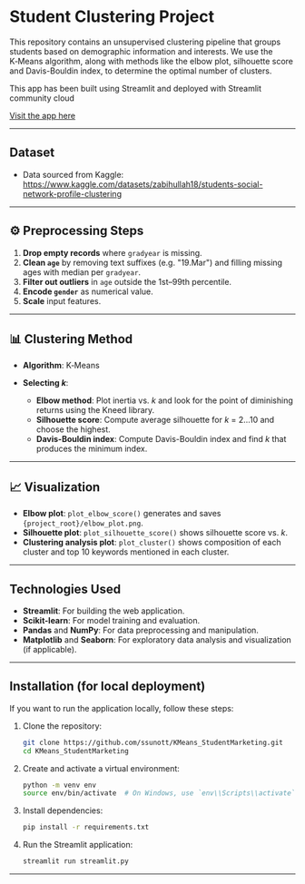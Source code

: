 # Student Clustering Project

This repository contains an unsupervised clustering pipeline that groups students based on demographic information and interests. We use the K‑Means algorithm, along with methods like the elbow plot, silhouette score and Davis-Bouldin index, to determine the optimal number of clusters.

This app has been built using Streamlit and deployed with Streamlit community cloud

[Visit the app here](https://studentmarketing.streamlit.app/)

---
## Dataset

* Data sourced from Kaggle: https://www.kaggle.com/datasets/zabihullah18/students-social-network-profile-clustering 

---

## ⚙️ Preprocessing Steps

1. **Drop empty records** where `gradyear` is missing.
2. **Clean `age`** by removing text suffixes (e.g. "19.Mar") and filling missing ages with median per `gradyear`.
3. **Filter out outliers** in `age` outside the 1st–99th percentile.
4. **Encode `gender`** as numerical value.
5. **Scale** input features.

---

## 📊 Clustering Method

* **Algorithm**: K‑Means
* **Selecting *k***:

  * **Elbow method**: Plot inertia vs. *k* and look for the point of diminishing returns using the Kneed library.
  * **Silhouette score**: Compute average silhouette for *k* = 2…10 and choose the highest.
  * **Davis-Bouldin index**: Compute Davis-Bouldin index and find *k* that produces the minimum index.

---

## 📈 Visualization

* **Elbow plot**: `plot_elbow_score()` generates and saves `{project_root}/elbow_plot.png`.
* **Silhouette plot**: `plot_silhouette_score()` shows silhouette score vs. *k*.
* **Clustering analysis plot**: `plot_cluster()` shows composition of each cluster and top 10 keywords mentioned in each cluster.

---

## Technologies Used
- **Streamlit**: For building the web application.
- **Scikit-learn**: For model training and evaluation.
- **Pandas** and **NumPy**: For data preprocessing and manipulation.
- **Matplotlib** and **Seaborn**: For exploratory data analysis and visualization (if applicable).

---

## Installation (for local deployment)
If you want to run the application locally, follow these steps:

1. Clone the repository:
   ```bash
   git clone https://github.com/ssunott/KMeans_StudentMarketing.git
   cd KMeans_StudentMarketing

2. Create and activate a virtual environment:
   ```bash
   python -m venv env
   source env/bin/activate  # On Windows, use `env\\Scripts\\activate`

3. Install dependencies:
   ```bash
   pip install -r requirements.txt

4. Run the Streamlit application:
   ```bash
   streamlit run streamlit.py

---